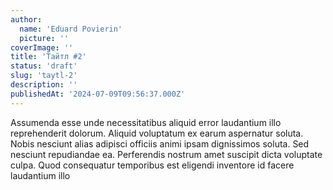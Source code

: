 ```yaml
---
author:
  name: 'Eduard Povierin'
  picture: ''
coverImage: ''
title: 'Тайтл #2'
status: 'draft'
slug: 'taytl-2'
description: ''
publishedAt: '2024-07-09T09:56:37.000Z'
---
```


Assumenda esse unde necessitatibus aliquid error laudantium illo reprehenderit dolorum. Aliquid voluptatum ex earum aspernatur soluta. Nobis nesciunt alias adipisci officiis animi ipsam dignissimos soluta. Sed nesciunt repudiandae ea. Perferendis nostrum amet suscipit dicta voluptate culpa. Quod consequatur temporibus est eligendi inventore id facere laudantium illo